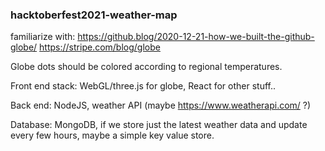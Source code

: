 ### hacktoberfest2021-weather-map

familiarize with: https://github.blog/2020-12-21-how-we-built-the-github-globe/
https://stripe.com/blog/globe

Globe dots should be colored according to regional temperatures.

Front end stack: WebGL/three.js for globe, React for other stuff..

Back end: NodeJS, weather API (maybe https://www.weatherapi.com/ ?)

Database: MongoDB, if we store just the latest weather data and update every few hours, maybe a simple key value store.
